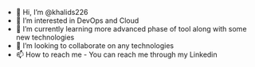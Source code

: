 - 👋 Hi, I’m @khalids226
- 👀 I’m interested in DevOps and Cloud 
- 🌱 I’m currently learning more advanced phase of tool along with some new technologies
- 💞️ I’m looking to collaborate on any technologies
- 📫 How to reach me - You can reach me through my Linkedin

<!---
khalids226/khalids226 is a ✨ special ✨ repository because its `README.md` (this file) appears on your GitHub profile.
You can click the Preview link to take a look at your changes.
--->
